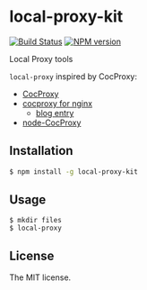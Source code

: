 # local-proxy-kit

[![Build Status](https://travis-ci.org/sasaplus1/local-proxy-kit.svg?branch=master)](https://travis-ci.org/sasaplus1/local-proxy-kit)
[![NPM version](https://badge.fury.io/js/local-proxy-kit.svg)](http://badge.fury.io/js/local-proxy-kit)

Local Proxy tools

`local-proxy` inspired by CocProxy:

- [CocProxy](http://coderepos.org/share/wiki/CocProxy)
- [cocproxy for nginx](https://gist.github.com/hotchpotch/990354)
  - [blog entry](http://subtech.g.hatena.ne.jp/secondlife/20110525/1306299472)
- [node-CocProxy](https://github.com/azu/node-cocproxy)

## Installation

```sh
$ npm install -g local-proxy-kit
```

## Usage

```console
$ mkdir files
$ local-proxy
```

## License

The MIT license.
